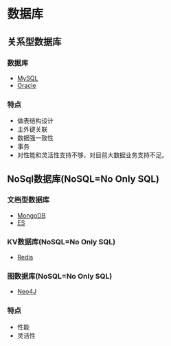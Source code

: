# 数据库

## 关系型数据库
### 数据库
- [MySQL](mysql/SUMMARY.md)
- [Oracle]()

### 特点
- 做表结构设计
- 主外键关联
- 数据强一致性
- 事务 
- 对性能和灵活性支持不够，对目前大数据业务支持不足。
## NoSql数据库(NoSQL=No Only SQL)
### 文档型数据库
- [MongoDB](mongodb/SUMMARY.md)
- [ES]()

### KV数据库(NoSQL=No Only SQL)
- [Redis](redis/SUMMARY.md)

### 图数据库(NoSQL=No Only SQL)
- [Neo4J]()

### 特点
- 性能
- 灵活性
